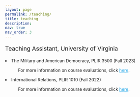 ```yaml
---
layout: page
permalink: /teaching/
title: teaching
description:
nav: true
nav_order: 3
---
```

<p style="font-size: 19px;">Teaching Assistant, University of Virginia</p>

<div>
  <li>The Military and American Democracy, PLIR 3500 (Fall 2023)
  <br>
  <p style="font-size: 14px; text-indent:3em;">
    For more information on course evaluations, click <a href="https://www.dropbox.com/scl/fi/1exb93scxeric1ykc52jx/Report-for-PLIR-3500-101-Special-Topics-PLIR-3500-102-Special-Topics-PLIR-3500-103-Special-Topics-Sowon-Park_dfa35ac0-5d0c-461c-839e-ccca667da9f3en-US.pdf?rlkey=ksthqv28w3n3lvj2io620ylfd&st=zcps525z&dl=0" style="color:#2CABEA; text-decoration: underline;">here</a>.</p>
    </li>

  <li>International Relations, PLIR 1010 (Fall 2022)
  <br>
  <p style="font-size: 14px; text-indent:3em;">
    For more information on course evaluations, click <a href="https://www.dropbox.com/scl/fi/0bbzu1busjl4ez0jcudjm/Report-for-PLIR-1010-104-International-Relations-PLIR-1010-105-International-Relations-PLIR-1010-106-Internati_94FD126C-0B44-4D1E-939F-0F5C7090C3F0en-US.pdf?rlkey=87p30cnz4mxuwfizfa5wwl1f8&st=vllzv8mn&dl=0" style="color:#2CABEA; text-decoration: underline;">here</a>.</p>
    </li>
</div>
